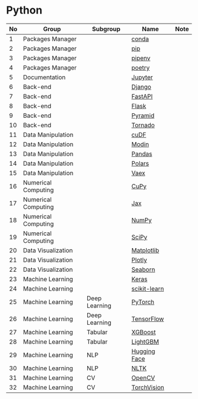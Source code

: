 # Python

| No  | Group               | Subgroup      | Name                                                        | Note |
| --- | ------------------- | ------------- | ----------------------------------------------------------- | ---- |
| 1   | Packages Manager    |               | [conda](https://docs.conda.io/en/latest/)                   |      |
| 2   | Packages Manager    |               | [pip](https://pypi.org/project/pip/)                        |      |
| 3   | Packages Manager    |               | [pipenv](https://pipenv.pypa.io/en/latest/)                 |      |
| 4   | Packages Manager    |               | [poetry](https://python-poetry.org/)                        |      |
| 5   | Documentation       |               | [Jupyter](https://jupyter.org/)                             |      |
| 6   | Back-end            |               | [Django](https://www.djangoproject.com/)                    |      |
| 7   | Back-end            |               | [FastAPI](https://fastapi.tiangolo.com/)                    |      |
| 8   | Back-end            |               | [Flask](https://flask.palletsprojects.com/en/stable/)       |      |
| 9   | Back-end            |               | [Pyramid](https://trypyramid.com/)                          |      |
| 10  | Back-end            |               | [Tornado](https://www.tornadoweb.org/en/stable/)            |      |
| 11  | Data Manipulation   |               | [cuDF](https://docs.rapids.ai/api/cudf/stable/)             |      |
| 12  | Data Manipulation   |               | [Modin](https://modin.readthedocs.io/en/stable/)            |      |
| 13  | Data Manipulation   |               | [Pandas](https://pandas.pydata.org/)                        |      |
| 14  | Data Manipulation   |               | [Polars](https://pola.rs/)                                  |      |
| 15  | Data Manipulation   |               | [Vaex](https://vaex.io/)                                    |      |
| 16  | Numerical Computing |               | [CuPy](https://cupy.dev/)                                   |      |
| 17  | Numerical Computing |               | [Jax](https://jax.readthedocs.io/en/latest/)                |      |
| 18  | Numerical Computing |               | [NumPy](https://numpy.org/)                                 |      |
| 19  | Numerical Computing |               | [SciPy](https://scipy.org/)                                 |      |
| 20  | Data Visualization  |               | [Matplotlib](https://matplotlib.org/)                       |      |
| 21  | Data Visualization  |               | [Plotly](https://plotly.com/)                               |      |
| 22  | Data Visualization  |               | [Seaborn](https://seaborn.pydata.org/)                      |      |
| 23  | Machine Learning    |               | [Keras](https://keras.io/)                                  |      |
| 24  | Machine Learning    |               | [scikit-learn](https://scikit-learn.org/)                   |      |
| 25  | Machine Learning    | Deep Learning | [PyTorch](https://pytorch.org/)                             |      |
| 26  | Machine Learning    | Deep Learning | [TensorFlow](https://www.tensorflow.org/)                   |      |
| 27  | Machine Learning    | Tabular       | [XGBoost](https://xgboost.readthedocs.io/en/stable/)        |      |
| 28  | Machine Learning    | Tabular       | [LightGBM](https://lightgbm.readthedocs.io/en/stable/)      |      |
| 29  | Machine Learning    | NLP           | [Hugging Face](https://huggingface.co/)                     |      |
| 30  | Machine Learning    | NLP           | [NLTK](https://www.nltk.org/)                               |      |
| 31  | Machine Learning    | CV            | [OpenCV](https://opencv.org/)                               |      |
| 32  | Machine Learning    | CV            | [TorchVision](https://pytorch.org/vision/stable/index.html) |      |
